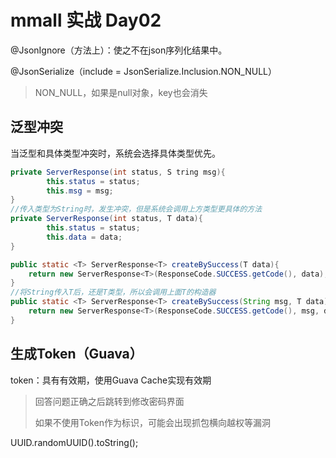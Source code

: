 # mmall 实战 Day02

@JsonIgnore（方法上）：使之不在json序列化结果中。

@JsonSerialize（include = JsonSerialize.Inclusion.NON_NULL）

> NON_NULL，如果是null对象，key也会消失



## 泛型冲突

当泛型和具体类型冲突时，系统会选择具体类型优先。

```Java
private ServerResponse(int status, S tring msg){
        this.status = status;
        this.msg = msg;
}
//传入类型为String时，发生冲突，但是系统会调用上方类型更具体的方法    
private ServerResponse(int status, T data){
        this.status = status;
        this.data = data;
}
```

```java
public static <T> ServerResponse<T> createBySuccess(T data){
	return new ServerResponse<T>(ResponseCode.SUCCESS.getCode(), data);
}
//将String传入T后，还是T类型，所以会调用上面T的构造器
public static <T> ServerResponse<T> createBySuccess(String msg, T data){
	return new ServerResponse<T>(ResponseCode.SUCCESS.getCode(), msg, data);
}
```



## 生成Token（Guava）

token：具有有效期，使用Guava Cache实现有效期

> 回答问题正确之后跳转到修改密码界面
>
> 如果不使用Token作为标识，可能会出现抓包横向越权等漏洞

UUID.randomUUID().toString();


